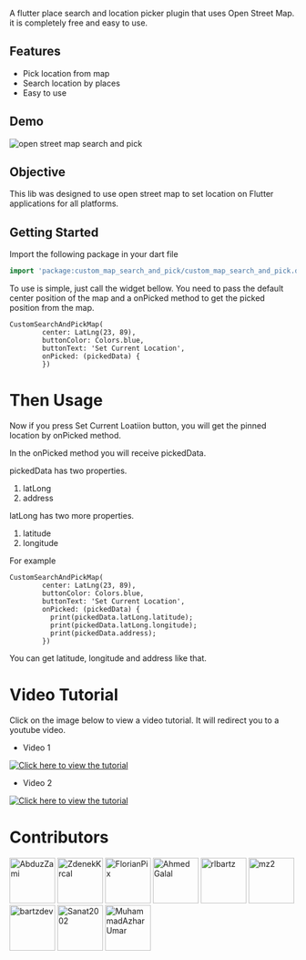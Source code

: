 A flutter place search and location picker plugin that uses Open Street Map.
it is completely free and easy to use.

## Features

- Pick location from map
- Search location by places
- Easy to use

## Demo

![open street map search and pick](https://user-images.githubusercontent.com/69592754/179368498-fe392cdb-c321-46e8-ac4d-6b816e0a3758.png)

<!-- ## Help Maintenance

I've been maintaining quite many repos these days and burning out slowly. If you could help me cheer up, buying me a cup of coffee will make my life really happy and get much energy out of it.

<a href="https://www.buymeacoffee.com/RtrHv1C" target="_blank"><img src="https://www.buymeacoffee.com/assets/img/custom_images/purple_img.png" alt="Buy Me A Coffee" style="height: auto !important;width: auto !important;" ></a> -->

## Objective

This lib was designed to use open street map to set location on Flutter applications for all platforms.

## Getting Started

Import the following package in your dart file

```dart
import 'package:custom_map_search_and_pick/custom_map_search_and_pick.dart';
```

To use is simple, just call the widget bellow. You need to pass the default center position of the map and a onPicked method to get the picked position from the map.

    CustomSearchAndPickMap(
            center: LatLng(23, 89),
            buttonColor: Colors.blue,
            buttonText: 'Set Current Location',
            onPicked: (pickedData) {
            })

# Then Usage

Now if you press Set Current Loatiion button, you will get the pinned location by onPicked method.

In the onPicked method you will receive pickedData.

pickedData has two properties.

1. latLong
2. address

latLong has two more properties.

1. latitude
2. longitude

For example

    CustomSearchAndPickMap(
            center: LatLng(23, 89),
            buttonColor: Colors.blue,
            buttonText: 'Set Current Location',
            onPicked: (pickedData) {
              print(pickedData.latLong.latitude);
              print(pickedData.latLong.longitude);
              print(pickedData.address);
            })

You can get latitude, longitude and address like that.

# Video Tutorial

Click on the image below to view a video tutorial. It will redirect you to a youtube video.

- Video 1

[![Click here to view the tutorial](https://img.youtube.com/vi/VHDlC8wC9FI/0.jpg)](https://www.youtube.com/watch?v=VHDlC8wC9FI)

- Video 2

[![Click here to view the tutorial](https://img.youtube.com/vi/kZRrH3UlxeU/0.jpg)](https://www.youtube.com/watch?v=kZRrH3UlxeU)

# Contributors

<a href="https://github.com/AbduzZami"><img src="https://avatars.githubusercontent.com/u/69592754?v=4" title="AbduzZami" width="80" height="80"></a>
<a href="https://github.com/ZdenekKrcal"><img src="https://avatars.githubusercontent.com/u/51366376?v=4" title="ZdenekKrcal" width="80" height="80"></a>
<a href="https://github.com/FlorianPix"><img src="https://avatars.githubusercontent.com/u/34790464?v=4" title="FlorianPix" width="80" height="80"></a>
<a href="https://github.com/A7MeDG0L0L"><img src="https://avatars.githubusercontent.com/u/33913003?v=4" title="Ahmed Galal" width="80" height="80"></a>
<a href="https://github.com/rlbartz"><img src="https://avatars.githubusercontent.com/u/2353852?v=4" title="rlbartz" width="80" height="80"></a>
<a href="https://github.com/mz2"><img src="https://avatars.githubusercontent.com/u/71363?v=4" title="mz2" width="80" height="80"></a>
<a href="https://github.com/bartzdev"><img src="https://avatars.githubusercontent.com/u/69410101?v=4" title="bartzdev" width="80" height="80"></a>
<a href="https://github.com/Sanat2002"><img src="https://avatars.githubusercontent.com/u/76841209?v=4" title="Sanat2002" width="80" height="80"></a>
<a href="https://github.com/MuhammadAzharUmar"><img src="https://avatars.githubusercontent.com/u/83802823?v=4" title="MuhammadAzharUmar" width="80" height="80"></a>
